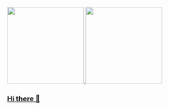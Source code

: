 <div>
<a href="https://github.com/afonsofarias">
<img loading="lazy" height="180em" src="https://github-readme-stats.vercel.app/api/top-langs/?username=afonsofarias&layout=compact&langs_count=7&theme=dracula"/>
<img loading="lazy" height="180em" src="https://github-readme-stats.vercel.app/api?username=afonsofarias&show_icons=true&theme=dracula&include_all_commits=true&count_private=true"/>
</div>

### Hi there 👋

<!--
**afonsofarias/afonsofarias** is a ✨ _special_ ✨ repository because its `README.md` (this file) appears on your GitHub profile.

Here are some ideas to get you started:

- 🔭 I’m currently working on ...
- 🌱 I’m currently learning ...
- 👯 I’m looking to collaborate on ...
- 🤔 I’m looking for help with ...
- 💬 Ask me about ...
- 📫 How to reach me: ...
- 😄 Pronouns: ...
- ⚡ Fun fact: ...
-->
